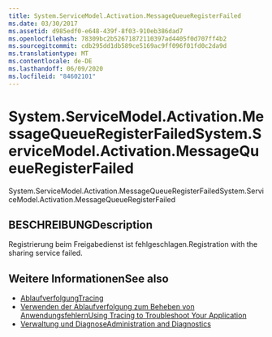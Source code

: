 ```yaml
---
title: System.ServiceModel.Activation.MessageQueueRegisterFailed
ms.date: 03/30/2017
ms.assetid: d985edf0-e648-439f-8f03-910eb386dad7
ms.openlocfilehash: 78309bc2b52671872110397ad4405f0d707ff4b2
ms.sourcegitcommit: cdb295dd1db589ce5169ac9ff096f01fd0c2da9d
ms.translationtype: MT
ms.contentlocale: de-DE
ms.lasthandoff: 06/09/2020
ms.locfileid: "84602101"
---
```

# <a name="systemservicemodelactivationmessagequeueregisterfailed"></a><span data-ttu-id="6094a-102">System.ServiceModel.Activation.MessageQueueRegisterFailed</span><span class="sxs-lookup"><span data-stu-id="6094a-102">System.ServiceModel.Activation.MessageQueueRegisterFailed</span></span>
<span data-ttu-id="6094a-103">System.ServiceModel.Activation.MessageQueueRegisterFailed</span><span class="sxs-lookup"><span data-stu-id="6094a-103">System.ServiceModel.Activation.MessageQueueRegisterFailed</span></span>  
  
## <a name="description"></a><span data-ttu-id="6094a-104">BESCHREIBUNG</span><span class="sxs-lookup"><span data-stu-id="6094a-104">Description</span></span>  
 <span data-ttu-id="6094a-105">Registrierung beim Freigabedienst ist fehlgeschlagen.</span><span class="sxs-lookup"><span data-stu-id="6094a-105">Registration with the sharing service failed.</span></span>  
  
## <a name="see-also"></a><span data-ttu-id="6094a-106">Weitere Informationen</span><span class="sxs-lookup"><span data-stu-id="6094a-106">See also</span></span>

- [<span data-ttu-id="6094a-107">Ablaufverfolgung</span><span class="sxs-lookup"><span data-stu-id="6094a-107">Tracing</span></span>](index.md)
- [<span data-ttu-id="6094a-108">Verwenden der Ablaufverfolgung zum Beheben von Anwendungsfehlern</span><span class="sxs-lookup"><span data-stu-id="6094a-108">Using Tracing to Troubleshoot Your Application</span></span>](using-tracing-to-troubleshoot-your-application.md)
- [<span data-ttu-id="6094a-109">Verwaltung und Diagnose</span><span class="sxs-lookup"><span data-stu-id="6094a-109">Administration and Diagnostics</span></span>](../index.md)
